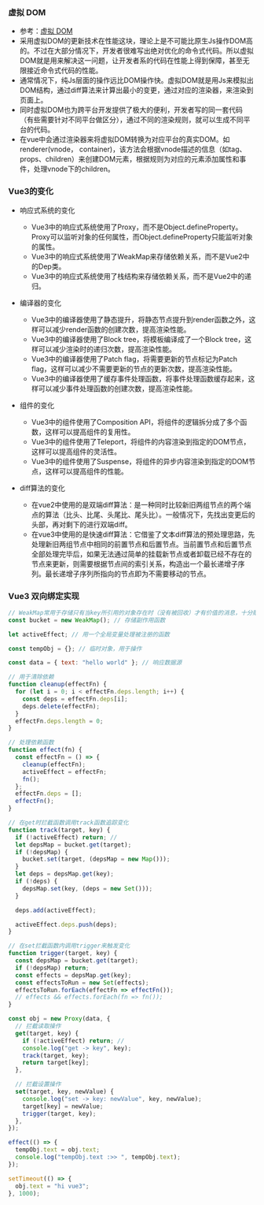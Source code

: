 ### 虚拟 DOM
* 参考：[虚拟 DOM]()
* 采用虚拟DOM的更新技术在性能这块，理论上是不可能比原生Js操作DOM高的。不过在大部分情况下，开发者很难写出绝对优化的命令式代码。所以虚拟DOM就是用来解决这一问题，让开发者系的代码在性能上得到保障，甚至无限接近命令式代码的性能。
* 通常情况下，纯Js层面的操作远比DOM操作快。虚拟DOM就是用Js来模拟出DOM结构，通过diff算法来计算出最小的变更，通过对应的渲染器，来渲染到页面上。
* 同时虚拟DOM也为跨平台开发提供了极大的便利，开发者写的同一套代码（有些需要针对不同平台做区分），通过不同的渲染规则，就可以生成不同平台的代码。
* 在vue中会通过渲染器来将虚拟DOM转换为对应平台的真实DOM。如renderer(vnode， container)，该方法会根据vnode描述的信息（如tag、props、children）来创建DOM元素，根据规则为对应的元素添加属性和事件，处理vnode下的children。

### Vue3的变化
* 响应式系统的变化
  * Vue3中的响应式系统使用了Proxy，而不是Object.defineProperty。Proxy可以监听对象的任何属性，而Object.defineProperty只能监听对象的属性。
  * Vue3中的响应式系统使用了WeakMap来存储依赖关系，而不是Vue2中的Dep类。
  * Vue3中的响应式系统使用了栈结构来存储依赖关系，而不是Vue2中的递归。

* 编译器的变化
  * Vue3中的编译器使用了静态提升，将静态节点提升到render函数之外，这样可以减少render函数的创建次数，提高渲染性能。
  * Vue3中的编译器使用了Block tree，将模板编译成了一个Block tree，这样可以减少渲染时的递归次数，提高渲染性能。
  * Vue3中的编译器使用了Patch flag，将需要更新的节点标记为Patch flag，这样可以减少不需要更新的节点的更新次数，提高渲染性能。
  * Vue3中的编译器使用了缓存事件处理函数，将事件处理函数缓存起来，这样可以减少事件处理函数的创建次数，提高渲染性能。

* 组件的变化
  * Vue3中的组件使用了Composition API，将组件的逻辑拆分成了多个函数，这样可以提高组件的复用性。
  * Vue3中的组件使用了Teleport，将组件的内容渲染到指定的DOM节点，这样可以提高组件的灵活性。
  * Vue3中的组件使用了Suspense，将组件的异步内容渲染到指定的DOM节点，这样可以提高组件的性能。

* diff算法的变化
  * 在vue2中使用的是双端diff算法：是一种同时比较新旧两组节点的两个端点的算法（比头、比尾、头尾比、尾头比）。一般情况下，先找出变更后的头部，再对剩下的进行双端diff。
  * 在vue3中使用的是快速diff算法：它借鉴了文本diff算法的预处理思路，先处理新旧两组节点中相同的前置节点和后置节点。当前置节点和后置节点全部处理完毕后，如果无法通过简单的挂载新节点或者卸载已经不存在的节点来更新，则需要根据节点间的索引关系，构造出一个最长递增子序列。最长递增子序列所指向的节点即为不需要移动的节点。

### Vue3 双向绑定实现

```js
// WeakMap常用于存储只有当key所引用的对象存在时（没有被回收）才有价值的消息，十分贴合双向绑定场景
const bucket = new WeakMap(); // 存储副作用函数

let activeEffect; // 用一个全局变量处理被注册的函数

const tempObj = {}; // 临时对象，用于操作

const data = { text: "hello world" }; // 响应数据源

// 用于清除依赖
function cleanup(effectFn) {
  for (let i = 0; i < effectFn.deps.length; i++) {
    const deps = effectFn.deps[i];
    deps.delete(effectFn);
  }
  effectFn.deps.length = 0;
}

// 处理依赖函数
function effect(fn) {
  const effectFn = () => {
    cleanup(effectFn);
    activeEffect = effectFn;
    fn();
  };
  effectFn.deps = [];
  effectFn();
}

// 在get时拦截函数调用track函数追踪变化
function track(target, key) {
  if (!activeEffect) return; //
  let depsMap = bucket.get(target);
  if (!depsMap) {
    bucket.set(target, (depsMap = new Map()));
  }
  let deps = depsMap.get(key);
  if (!deps) {
    depsMap.set(key, (deps = new Set()));
  }

  deps.add(activeEffect);

  activeEffect.deps.push(deps);
}

// 在set拦截函数内调用trigger来触发变化
function trigger(target, key) {
  const depsMap = bucket.get(target);
  if (!depsMap) return;
  const effects = depsMap.get(key);
  const effectsToRun = new Set(effects);
  effectsToRun.forEach(effectFn => effectFn());
  // effects && effects.forEach(fn => fn());
}

const obj = new Proxy(data, {
  // 拦截读取操作
  get(target, key) {
    if (!activeEffect) return; //
    console.log("get -> key", key);
    track(target, key);
    return target[key];
  },

  // 拦截设置操作
  set(target, key, newValue) {
    console.log("set -> key: newValue", key, newValue);
    target[key] = newValue;
    trigger(target, key);
  },
});

effect(() => {
  tempObj.text = obj.text;
  console.log("tempObj.text :>> ", tempObj.text);
});

setTimeout(() => {
  obj.text = "hi vue3";
}, 1000);


```